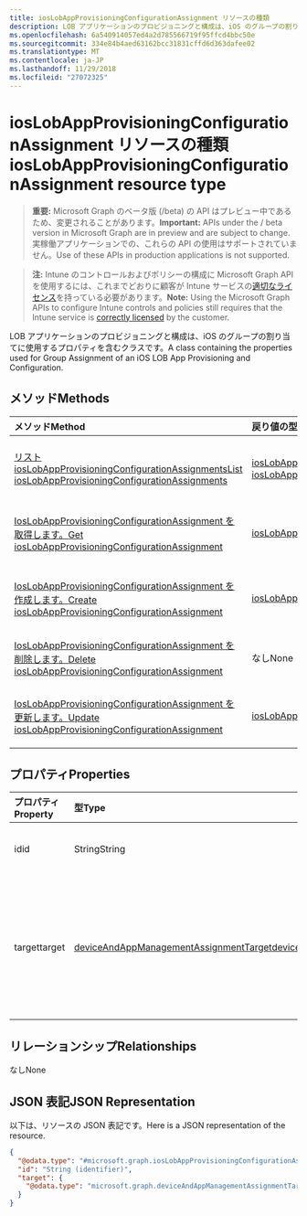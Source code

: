 ```yaml
---
title: iosLobAppProvisioningConfigurationAssignment リソースの種類
description: LOB アプリケーションのプロビジョニングと構成は、iOS のグループの割り当てに使用するプロパティを含むクラスです。
ms.openlocfilehash: 6a540914057ed4a2d785566719f95ffcd4bbc50e
ms.sourcegitcommit: 334e84b4aed63162bcc31831cffd6d363dafee02
ms.translationtype: MT
ms.contentlocale: ja-JP
ms.lasthandoff: 11/29/2018
ms.locfileid: "27072325"
---
```

# <a name="ioslobappprovisioningconfigurationassignment-resource-type"></a><span data-ttu-id="4b674-103">iosLobAppProvisioningConfigurationAssignment リソースの種類</span><span class="sxs-lookup"><span data-stu-id="4b674-103">iosLobAppProvisioningConfigurationAssignment resource type</span></span>

> <span data-ttu-id="4b674-104">**重要:** Microsoft Graph のベータ版 (/beta) の API はプレビュー中であるため、変更されることがあります。</span><span class="sxs-lookup"><span data-stu-id="4b674-104">**Important:** APIs under the / beta version in Microsoft Graph are in preview and are subject to change.</span></span> <span data-ttu-id="4b674-105">実稼働アプリケーションでの、これらの API の使用はサポートされていません。</span><span class="sxs-lookup"><span data-stu-id="4b674-105">Use of these APIs in production applications is not supported.</span></span>

> <span data-ttu-id="4b674-106">**注:** Intune のコントロールおよびポリシーの構成に Microsoft Graph API を使用するには、これまでどおりに顧客が Intune サービスの[適切なライセンス](https://go.microsoft.com/fwlink/?linkid=839381)を持っている必要があります。</span><span class="sxs-lookup"><span data-stu-id="4b674-106">**Note:** Using the Microsoft Graph APIs to configure Intune controls and policies still requires that the Intune service is [correctly licensed](https://go.microsoft.com/fwlink/?linkid=839381) by the customer.</span></span>

<span data-ttu-id="4b674-107">LOB アプリケーションのプロビジョニングと構成は、iOS のグループの割り当てに使用するプロパティを含むクラスです。</span><span class="sxs-lookup"><span data-stu-id="4b674-107">A class containing the properties used for Group Assignment of an iOS LOB App Provisioning and Configuration.</span></span>
## <a name="methods"></a><span data-ttu-id="4b674-108">メソッド</span><span class="sxs-lookup"><span data-stu-id="4b674-108">Methods</span></span>
|<span data-ttu-id="4b674-109">メソッド</span><span class="sxs-lookup"><span data-stu-id="4b674-109">Method</span></span>|<span data-ttu-id="4b674-110">戻り値の型</span><span class="sxs-lookup"><span data-stu-id="4b674-110">Return Type</span></span>|<span data-ttu-id="4b674-111">説明</span><span class="sxs-lookup"><span data-stu-id="4b674-111">Description</span></span>|
|:---|:---|:---|
|[<span data-ttu-id="4b674-112">リスト iosLobAppProvisioningConfigurationAssignments</span><span class="sxs-lookup"><span data-stu-id="4b674-112">List iosLobAppProvisioningConfigurationAssignments</span></span>](../api/intune-apps-ioslobappprovisioningconfigurationassignment-list.md)|<span data-ttu-id="4b674-113">[iosLobAppProvisioningConfigurationAssignment](../resources/intune-apps-ioslobappprovisioningconfigurationassignment.md)コレクション</span><span class="sxs-lookup"><span data-stu-id="4b674-113">[iosLobAppProvisioningConfigurationAssignment](../resources/intune-apps-ioslobappprovisioningconfigurationassignment.md) collection</span></span>|<span data-ttu-id="4b674-114">[IosLobAppProvisioningConfigurationAssignment](../resources/intune-apps-ioslobappprovisioningconfigurationassignment.md)オブジェクトのプロパティと関係を一覧表示します。</span><span class="sxs-lookup"><span data-stu-id="4b674-114">List properties and relationships of the [iosLobAppProvisioningConfigurationAssignment](../resources/intune-apps-ioslobappprovisioningconfigurationassignment.md) objects.</span></span>|
|[<span data-ttu-id="4b674-115">IosLobAppProvisioningConfigurationAssignment を取得します。</span><span class="sxs-lookup"><span data-stu-id="4b674-115">Get iosLobAppProvisioningConfigurationAssignment</span></span>](../api/intune-apps-ioslobappprovisioningconfigurationassignment-get.md)|[<span data-ttu-id="4b674-116">iosLobAppProvisioningConfigurationAssignment</span><span class="sxs-lookup"><span data-stu-id="4b674-116">iosLobAppProvisioningConfigurationAssignment</span></span>](../resources/intune-apps-ioslobappprovisioningconfigurationassignment.md)|<span data-ttu-id="4b674-117">[IosLobAppProvisioningConfigurationAssignment](../resources/intune-apps-ioslobappprovisioningconfigurationassignment.md)オブジェクトのプロパティと関係を参照してください。</span><span class="sxs-lookup"><span data-stu-id="4b674-117">Read properties and relationships of the [iosLobAppProvisioningConfigurationAssignment](../resources/intune-apps-ioslobappprovisioningconfigurationassignment.md) object.</span></span>|
|[<span data-ttu-id="4b674-118">IosLobAppProvisioningConfigurationAssignment を作成します。</span><span class="sxs-lookup"><span data-stu-id="4b674-118">Create iosLobAppProvisioningConfigurationAssignment</span></span>](../api/intune-apps-ioslobappprovisioningconfigurationassignment-create.md)|[<span data-ttu-id="4b674-119">iosLobAppProvisioningConfigurationAssignment</span><span class="sxs-lookup"><span data-stu-id="4b674-119">iosLobAppProvisioningConfigurationAssignment</span></span>](../resources/intune-apps-ioslobappprovisioningconfigurationassignment.md)|<span data-ttu-id="4b674-120">新しい[iosLobAppProvisioningConfigurationAssignment](../resources/intune-apps-ioslobappprovisioningconfigurationassignment.md)オブジェクトを作成します。</span><span class="sxs-lookup"><span data-stu-id="4b674-120">Create a new [iosLobAppProvisioningConfigurationAssignment](../resources/intune-apps-ioslobappprovisioningconfigurationassignment.md) object.</span></span>|
|[<span data-ttu-id="4b674-121">IosLobAppProvisioningConfigurationAssignment を削除します。</span><span class="sxs-lookup"><span data-stu-id="4b674-121">Delete iosLobAppProvisioningConfigurationAssignment</span></span>](../api/intune-apps-ioslobappprovisioningconfigurationassignment-delete.md)|<span data-ttu-id="4b674-122">なし</span><span class="sxs-lookup"><span data-stu-id="4b674-122">None</span></span>|<span data-ttu-id="4b674-123">の[iosLobAppProvisioningConfigurationAssignment](../resources/intune-apps-ioslobappprovisioningconfigurationassignment.md)を削除します。</span><span class="sxs-lookup"><span data-stu-id="4b674-123">Deletes a [iosLobAppProvisioningConfigurationAssignment](../resources/intune-apps-ioslobappprovisioningconfigurationassignment.md).</span></span>|
|[<span data-ttu-id="4b674-124">IosLobAppProvisioningConfigurationAssignment を更新します。</span><span class="sxs-lookup"><span data-stu-id="4b674-124">Update iosLobAppProvisioningConfigurationAssignment</span></span>](../api/intune-apps-ioslobappprovisioningconfigurationassignment-update.md)|[<span data-ttu-id="4b674-125">iosLobAppProvisioningConfigurationAssignment</span><span class="sxs-lookup"><span data-stu-id="4b674-125">iosLobAppProvisioningConfigurationAssignment</span></span>](../resources/intune-apps-ioslobappprovisioningconfigurationassignment.md)|<span data-ttu-id="4b674-126">[IosLobAppProvisioningConfigurationAssignment](../resources/intune-apps-ioslobappprovisioningconfigurationassignment.md)オブジェクトのプロパティを更新します。</span><span class="sxs-lookup"><span data-stu-id="4b674-126">Update the properties of a [iosLobAppProvisioningConfigurationAssignment](../resources/intune-apps-ioslobappprovisioningconfigurationassignment.md) object.</span></span>|

## <a name="properties"></a><span data-ttu-id="4b674-127">プロパティ</span><span class="sxs-lookup"><span data-stu-id="4b674-127">Properties</span></span>
|<span data-ttu-id="4b674-128">プロパティ</span><span class="sxs-lookup"><span data-stu-id="4b674-128">Property</span></span>|<span data-ttu-id="4b674-129">型</span><span class="sxs-lookup"><span data-stu-id="4b674-129">Type</span></span>|<span data-ttu-id="4b674-130">説明</span><span class="sxs-lookup"><span data-stu-id="4b674-130">Description</span></span>|
|:---|:---|:---|
|<span data-ttu-id="4b674-131">id</span><span class="sxs-lookup"><span data-stu-id="4b674-131">id</span></span>|<span data-ttu-id="4b674-132">String</span><span class="sxs-lookup"><span data-stu-id="4b674-132">String</span></span>|<span data-ttu-id="4b674-133">エンティティのキー。</span><span class="sxs-lookup"><span data-stu-id="4b674-133">Key of the entity.</span></span>|
|<span data-ttu-id="4b674-134">target</span><span class="sxs-lookup"><span data-stu-id="4b674-134">target</span></span>|[<span data-ttu-id="4b674-135">deviceAndAppManagementAssignmentTarget</span><span class="sxs-lookup"><span data-stu-id="4b674-135">deviceAndAppManagementAssignmentTarget</span></span>](../resources/intune-shared-deviceandappmanagementassignmenttarget.md)|<span data-ttu-id="4b674-136">管理者によって定義された、ターゲット グループの割り当て。</span><span class="sxs-lookup"><span data-stu-id="4b674-136">The target group assignment defined by the admin.</span></span>|

## <a name="relationships"></a><span data-ttu-id="4b674-137">リレーションシップ</span><span class="sxs-lookup"><span data-stu-id="4b674-137">Relationships</span></span>
<span data-ttu-id="4b674-138">なし</span><span class="sxs-lookup"><span data-stu-id="4b674-138">None</span></span>
## <a name="json-representation"></a><span data-ttu-id="4b674-139">JSON 表記</span><span class="sxs-lookup"><span data-stu-id="4b674-139">JSON Representation</span></span>
<span data-ttu-id="4b674-140">以下は、リソースの JSON 表記です。</span><span class="sxs-lookup"><span data-stu-id="4b674-140">Here is a JSON representation of the resource.</span></span>
<!-- {
  "blockType": "resource",
  "keyProperty": "id",
  "@odata.type": "microsoft.graph.iosLobAppProvisioningConfigurationAssignment"
}
-->
``` json
{
  "@odata.type": "#microsoft.graph.iosLobAppProvisioningConfigurationAssignment",
  "id": "String (identifier)",
  "target": {
    "@odata.type": "microsoft.graph.deviceAndAppManagementAssignmentTarget"
  }
}
```





